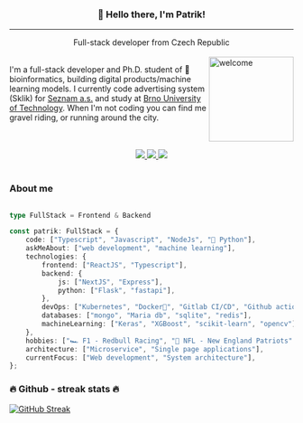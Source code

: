 <div align="center">
    <h3>
        👋 Hello there, I'm Patrik! 
    </h3>
<hr />
    Full-stack developer from Czech Republic
</div>

<br />



<img align="right" alt='welcome' style="width: 150px;" src="https://i.giphy.com/media/cekRR561cp6tpnG8ZC/giphy.webp" />


<p align="left">
I'm a full-stack developer and Ph.D. student of 🧬 bioinformatics, building digital products/machine learning models. I currently code advertising system (Sklik) for <a href="https://kariera.seznam.cz/">Seznam a.s.</a> and study at <a href="https://www.vut.cz/">Brno University of Technology</a>. When I'm not coding you can find me gravel riding, or running around the city.
</p>
<br />
<br />

<div align="center">
    <a href='https://www.linkedin.com/in/patrik-kaura-94524111b'>
        <img src="https://img.shields.io/badge/LinkedIn-0077B5?style=for-the-badge&logo=linkedin&logoColor=white" />
    </a>
    <a href='https://twitter.com/patrikkaura'>
        <img src="https://img.shields.io/badge/Twitter-1DA1F2?style=for-the-badge&logo=twitter&logoColor=white" />
    </a>
    <a href='https://www.strava.com/athletes/52535775'>
        <img src="https://img.shields.io/badge/Strava-orange?style=for-the-badge&logo=strava&logoColor=white" />
    </a>
</div>


<br />

### About me
```typescript

type FullStack = Frontend & Backend

const patrik: FullStack = {
    code: ["Typescript", "Javascript", "NodeJs", "🐍 Python"],
    askMeAbout: ["web development", "machine learning"],
    technologies: {
        frontend: ["ReactJS", "Typescript"],
        backend: {
            js: ["NextJS", "Express"],
            python: ["Flask", "fastapi"],
        },
        devOps: ["Kubernetes", "Docker🐳", "Gitlab CI/CD", "Github actions", "Nginx"],
        databases: ["mongo", "Maria db", "sqlite", "redis"],
        machineLearning: ["Keras", "XGBoost", "scikit-learn", "opencv"],
    },
    hobbies: ["🏎 F1 - Redbull Racing", "🏈 NFL - New England Patriots", "🚴‍ Gravel cycling", "🏃‍♂️ Running"],
    architecture: ["Microservice", "Single page applications"],
    currentFocus: ["Web development", "System architecture"],
};
```


### 🔥 Github - streak stats 🔥

[![GitHub Streak](https://github-readme-streak-stats.herokuapp.com/?user=patrikkaura&theme=dark)](https://git.io/streak-stats)

